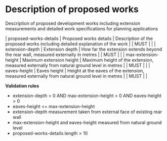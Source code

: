 # Description of proposed works

Description of proposed development works including extension measurements
and detailed work specifications for planning applications


| proposed-works-details | Proposed works details | Description of the proposed works including detailed explanation of the work |  | MUST |  |
| extension-depth | Extension depth | How far the extension extends beyond the rear wall, measured externally in metres |  | MUST |  |
| max-extension-height | Maximum extension height | Maximum height of the extension, measured externally from natural ground level in metres |  | MUST |  |
| eaves-height | Eaves height | Height at the eaves of the extension, measured externally from natural ground level in metres |  | MUST |  |

**Validation rules**

- extension-depth > 0 AND max-extension-height > 0 AND eaves-height > 0
- eaves-height <= max-extension-height
- extension-depth measurement taken from external face of existing rear wall
- max-extension-height and eaves-height measured from natural ground level
- proposed-works-details.length > 10